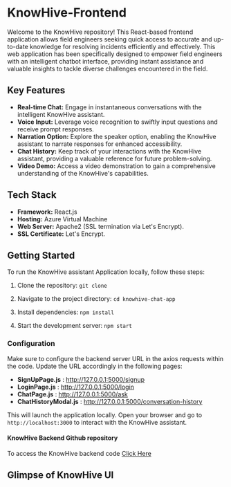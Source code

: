 # KnowHive-Frontend
Welcome to the KnowHive repository! This React-based frontend application allows field engineers seeking quick access to accurate and up-to-date knowledge for resolving incidents efficiently and effectively. This web application has been specifically designed to empower field engineers with an intelligent chatbot interface, providing instant assistance and valuable insights to tackle diverse challenges encountered in the field.

## Key Features ##
*  __Real-time Chat:__ Engage in instantaneous conversations with the intelligent KnowHive assistant.
*  __Voice Input:__ Leverage voice recognition to swiftly input questions and receive prompt responses.
*  __Narration Option:__ Explore the speaker option, enabling the KnowHive assistant to narrate responses for enhanced accessibility.
*  __Chat History:__ Keep track of your interactions with the KnowHive assistant, providing a valuable reference for future problem-solving.
*  __Video Demo:__ Access a video demonstration to gain a comprehensive understanding of the KnowHive's capabilities.

## Tech Stack ##
*  __Framework:__ React.js
*  __Hosting:__ Azure Virtual Machine
*  __Web Server:__ Apache2 (SSL termination via Let's Encrypt).
*  __SSL Certificate:__ Let's Encrypt.

## Getting Started ##
To run the KnowHive assistant Application locally, follow these steps:
1. Clone the repository:
`git clone`

2. Navigate to the project directory:
`cd knowhive-chat-app`

3. Install dependencies:
`npm install`

4. Start the development server:
`npm start`

### Configuration ###
Make sure to configure the backend server URL in the axios requests within the code. Update the URL accordingly in the following pages:

* __SignUpPage.js__ : http://127.0.0.1:5000/signup
* __LoginPage.js__ : http://127.0.0.1:5000/login
* __ChatPage.js__ : http://127.0.0.1:5000/ask
* __ChatHistoryModal.js__ : http://127.0.0.1:5000/conversation-history

This will launch the application locally. Open your browser and go to `http://localhost:3000` to interact with the KnowHive assistant.

#### KnowHive Backend Github repository ####
To access the KnowHive backend code [Click Here](https://github.com/SRDJ7/KnowHive-Backend)

## Glimpse of KnowHive UI ##
